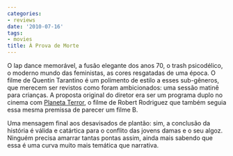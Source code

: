 ```yaml
---
categories:
- reviews
date: '2010-07-16'
tags:
- movies
title: À Prova de Morte
---
```


O lap dance memorável, a fusão elegante dos anos 70, o trash psicodélico, o moderno mundo das feministas, as cores resgatadas de uma época. O filme de Quentin Tarantino é um polimento de estilo a esses sub-gêneros, que merecem ser revistos como foram ambicionados: uma sessão matinê para crianças. A proposta original do diretor era ser um programa duplo no cinema com [Planeta Terror], o filme de Robert Rodriguez que também seguia essa mesma premissa de parecer um filme B.

Uma mensagem final aos desavisados de plantão: sim, a conclusão da história é válida e catártica para o conflito das jovens damas e o seu algoz. Ninguém precisa amarrar tantas pontas assim, ainda mais sabendo que essa é uma curva muito mais temática que narrativa.

[Planeta Terror]: /planeta-terror